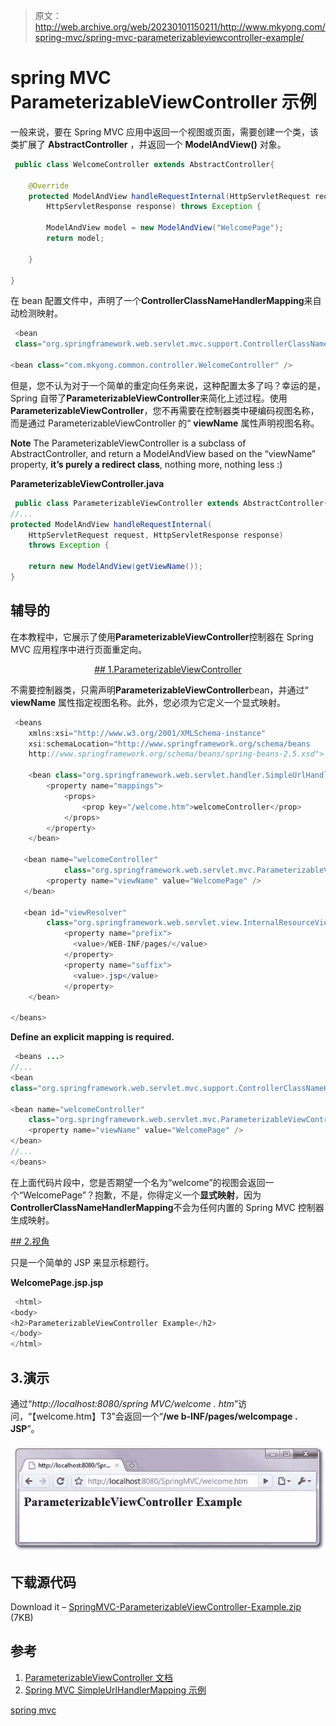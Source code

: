> 原文：<http://web.archive.org/web/20230101150211/http://www.mkyong.com/spring-mvc/spring-mvc-parameterizableviewcontroller-example/>

# spring MVC ParameterizableViewController 示例

一般来说，要在 Spring MVC 应用中返回一个视图或页面，需要创建一个类，该类扩展了 **AbstractController** ，并返回一个 **ModelAndView()** 对象。

```java
 public class WelcomeController extends AbstractController{

	@Override
	protected ModelAndView handleRequestInternal(HttpServletRequest request,
		HttpServletResponse response) throws Exception {

		ModelAndView model = new ModelAndView("WelcomePage");
		return model;

	}

} 
```

在 bean 配置文件中，声明了一个**ControllerClassNameHandlerMapping**来自动检测映射。

```java
 <bean 
 class="org.springframework.web.servlet.mvc.support.ControllerClassNameHandlerMapping" />

<bean class="com.mkyong.common.controller.WelcomeController" /> 
```

但是，您不认为对于一个简单的重定向任务来说，这种配置太多了吗？幸运的是，Spring 自带了**ParameterizableViewController**来简化上述过程。使用**ParameterizableViewController**，您不再需要在控制器类中硬编码视图名称，而是通过 ParameterizableViewController 的“ **viewName** 属性声明视图名称。

**Note**
The ParameterizableViewController is a subclass of AbstractController, and return a ModelAndView based on the “viewName” property, **it’s purely a redirect class**, nothing more, nothing less :)

**ParameterizableViewController.java**

```java
 public class ParameterizableViewController extends AbstractController{
//...
protected ModelAndView handleRequestInternal(
    HttpServletRequest request, HttpServletResponse response)
	throws Exception {

	return new ModelAndView(getViewName());
} 
```

## 辅导的

在本教程中，它展示了使用**ParameterizableViewController**控制器在 Spring MVC 应用程序中进行页面重定向。

 <ins class="adsbygoogle" style="display:block; text-align:center;" data-ad-format="fluid" data-ad-layout="in-article" data-ad-client="ca-pub-2836379775501347" data-ad-slot="6894224149">## 1.ParameterizableViewController

不需要控制器类，只需声明**ParameterizableViewController**bean，并通过“ **viewName** 属性指定视图名称。此外，您必须为它定义一个显式映射。

```java
 <beans 
	xmlns:xsi="http://www.w3.org/2001/XMLSchema-instance"
	xsi:schemaLocation="http://www.springframework.org/schema/beans 
	http://www.springframework.org/schema/beans/spring-beans-2.5.xsd">

    <bean class="org.springframework.web.servlet.handler.SimpleUrlHandlerMapping">
        <property name="mappings">
            <props>
                <prop key="/welcome.htm">welcomeController</prop>
            </props>
        </property>
    </bean>

   <bean name="welcomeController" 
            class="org.springframework.web.servlet.mvc.ParameterizableViewController">
	    <property name="viewName" value="WelcomePage" />
   </bean>

   <bean id="viewResolver"
	    class="org.springframework.web.servlet.view.InternalResourceViewResolver" >
            <property name="prefix">
              <value>/WEB-INF/pages/</value>
            </property>
            <property name="suffix">
              <value>.jsp</value>
            </property>
    </bean>

</beans> 
```

**Define an explicit mapping is required.**

```java
 <beans ...>
//...
<bean 
class="org.springframework.web.servlet.mvc.support.ControllerClassNameHandlerMapping" />

<bean name="welcomeController" 
    class="org.springframework.web.servlet.mvc.ParameterizableViewController">
	<property name="viewName" value="WelcomePage" />
</bean>
//...
</beans> 
```

在上面代码片段中，您是否期望一个名为“welcome”的视图会返回一个“WelcomePage”？抱歉，不是，你得定义一个**显式映射**，因为**ControllerClassNameHandlerMapping**不会为任何内置的 Spring MVC 控制器生成映射。

 <ins class="adsbygoogle" style="display:block" data-ad-client="ca-pub-2836379775501347" data-ad-slot="8821506761" data-ad-format="auto" data-ad-region="mkyongregion">## 2.视角

只是一个简单的 JSP 来显示标题行。

**WelcomePage.jsp.jsp**

```java
 <html>
<body>
<h2>ParameterizableViewController Example</h2>
</body>
</html> 
```

## 3.演示

通过“*http://localhost:8080/spring MVC/welcome . htm*”访问，“【welcome.htm】T3”会返回一个“**/we b-INF/pages/welcompage . JSP**”。

![SpringMVC-ParameterizableViewController-Example-1](img/e7077a8b3e972924036d90ab09244078.png "SpringMVC-ParameterizableViewController-Example-1")

## 下载源代码

Download it – [SpringMVC-ParameterizableViewController-Example.zip](http://web.archive.org/web/20190225101005/http://www.mkyong.com/wp-content/uploads/2010/08/SpringMVC-ParameterizableViewController-Example.zip) (7KB)

## 参考

1.  [ParameterizableViewController 文档](http://web.archive.org/web/20190225101005/http://static.springsource.org/spring/docs/2.5.6/api/org/springframework/web/servlet/mvc/ParameterizableViewController.html)
2.  [Spring MVC SimpleUrlHandlerMapping 示例](http://web.archive.org/web/20190225101005/http://www.mkyong.com/spring-mvc/spring-mvc-simpleurlhandlermapping-example/)

[spring mvc](http://web.archive.org/web/20190225101005/http://www.mkyong.com/tag/spring-mvc/)







